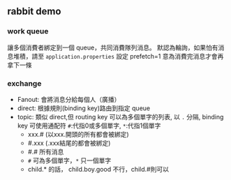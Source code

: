 ## rabbit demo

### work queue
讓多個消費者綁定到一個 queue，共同消費隊列消息。
默認為輪詢，如果怕有消息堆積，請至 `application.properties` 設定 prefetch=1 意為消費完消息才會再拿下一條

### exchange
- Fanout: 會將消息分給每個人（廣播）
- direct: 根據規則(binding key)路由到指定 queue
- topic: 類似 direct,但 routing key 可以為多個單字的列表, 以 `.` 分隔, binding key 可使用通配符 `#`:代指0或多個單字, `*`:代指1個單字
    + xxx.# (以xxx.開頭的所有都會被綁定)
    + #.xxx (.xxx結尾的都會被綁定)
    + #.# 所有消息
    + `#` 可為多個單字，`*` 只一個單字
    + child.* 的話， child.boy.good 不行，child.#則可以
